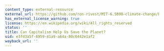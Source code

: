 ```yaml
---
content_type: external-resource
external_url: https://github.com/ron-rivest/MIT-6.S898-climate-change/blob/master/resource_files/2019_student_projects/Goodwin_project.pdf
has_external_license_warning: true
license: https://en.wikipedia.org/wiki/All_rights_reserved
status: ''
title: Can Capitalism Help Us Save the Planet?
uid: e3fd3a5f-6959-41a9-a64a-80c0442e1af2
wayback_url: ''
---
```

